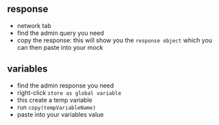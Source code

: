 ## response
- network tab
- find the admin query you need
- copy the response: this will show you the `response object` which you can then paste into your mock

## variables
- find the admin response you need
- right-click `store as global variable`
- this create a temp variable
- run `copy(tempVariableName)`
- paste into your variables value
